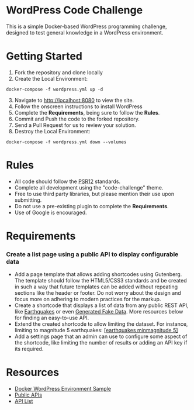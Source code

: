 # WordPress Code Challenge

This is a simple Docker-based WordPress programming challenge, designed to test
general knowledge in a WordPress environment.

# Getting Started

1. Fork the repository and clone locally
2. Create the Local Environment:

```
docker-compose -f wordpress.yml up -d
```

3. Navigate to [http://localhost:8080](http://localhost:8080) to view the site.
4. Follow the onscreen instructions to install WordPress
5. Complete the **Requirements**, being sure to follow the **Rules**.
6. Commit and Push the code to the forked repository.
7. Send a Pull Request for us to review your solution.
8. Destroy the Local Environment:

```
docker-compose -f wordpress.yml down --volumes
```

# Rules

- All code should follow the [PSR12](https://www.php-fig.org/psr/psr-12/) standards.
- Complete all development using the "code-challenge" theme.
- Free to use third party libraries, but please mention their use upon submitting.
- Do not use a pre-existing plugin to complete the **Requirements**.
- Use of Google is encouraged.

# Requirements

### Create a list page using a public API to display configurable data

- Add a page template that allows adding shortcodes using Gutenberg. The template should follow the HTML5/CSS3 standards and be created in such a way that future templates can be added without repeating sections like the header or footer. Do not worry about the design and focus more on adhering to modern practices for the markup.
- Create a shortcode that displays a list of data from any public REST API, like [Earthquakes](https://earthquake.usgs.gov/fdsnws/event/1/) or even [Generated Fake Data](https://fakerapi.it/en). More resources below for finding an easy-to-use API.
- Extend the created shortcode to allow limiting the dataset. For instance, limiting to magnitude 5 earthquakes:
[\[earthquakes minmagnitude 5\]](https://earthquake.usgs.gov/fdsnws/event/1/query?format=geojson&minmagnitude=5)
- Add a settings page that an admin can use to configure some aspect of the shortcode, like limiting the number of results or adding an API key if its required.

# Resources

- [Docker WordPress Environment Sample](https://docs.docker.com/compose/wordpress/)
- [Public APIs](https://public-apis.io/)
- [API List](https://apilist.fun/)
